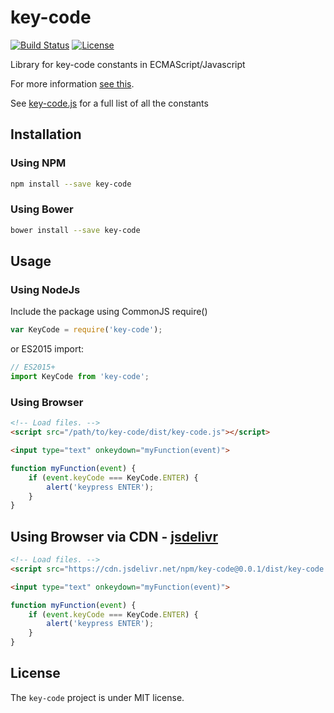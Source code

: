 # key-code
[![Build Status](https://travis-ci.org/thiagogarbazza/key-code.svg?branch=master)](https://travis-ci.org/thiagogarbazza/key-code)
[![License](http://img.shields.io/:license-mit-blue.svg)](https://github.com/thiagogarbazza/key-code/)


Library for key-code constants in ECMAScript/Javascript

For more information [see this](https://developer.mozilla.org/en-US/docs/Web/API/KeyboardEvent/keyCode#Constants_for_keyCode_value).

See [key-code.js](src/key-code.js)  for a full list of all the constants

## Installation

### Using NPM

```sh
npm install --save key-code
```

### Using Bower

```sh
bower install --save key-code
```

## Usage

### Using NodeJs

Include the package using CommonJS require()
```js
var KeyCode = require('key-code');
```

or ES2015 import:
```js
// ES2015+
import KeyCode from 'key-code';
```

### Using Browser

```html
<!-- Load files. -->
<script src="/path/to/key-code/dist/key-code.js"></script>

<input type="text" onkeydown="myFunction(event)">
```

```js
function myFunction(event) {
    if (event.keyCode === KeyCode.ENTER) {
        alert('keypress ENTER');
    }
}
```

## Using Browser via CDN - [jsdelivr](https://www.jsdelivr.com)

```html
<!-- Load files. -->
<script src="https://cdn.jsdelivr.net/npm/key-code@0.0.1/dist/key-code.js"></script>

<input type="text" onkeydown="myFunction(event)">
```

```js
function myFunction(event) {
    if (event.keyCode === KeyCode.ENTER) {
        alert('keypress ENTER');
    }
}
```


## License

The `key-code` project is under MIT license.
